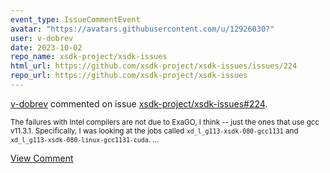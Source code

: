 ```yaml
---
event_type: IssueCommentEvent
avatar: "https://avatars.githubusercontent.com/u/12926030?"
user: v-dobrev
date: 2023-10-02
repo_name: xsdk-project/xsdk-issues
html_url: https://github.com/xsdk-project/xsdk-issues/issues/224
repo_url: https://github.com/xsdk-project/xsdk-issues
---
```


<a href='https://github.com/v-dobrev' target='_blank'>v-dobrev</a> commented on issue <a href='https://github.com/xsdk-project/xsdk-issues/issues/224' target='_blank'>xsdk-project/xsdk-issues#224</a>.

<small>The failures with Intel compilers are not due to ExaGO, I think -- just the ones that use gcc v11.3.1. Specifically, I was looking at the jobs called `xd_l_g113-xsdk-080-gcc1131` and `xd_l_g113-xsdk-080-linux-gcc1131-cuda`....</small>

<a href='https://github.com/xsdk-project/xsdk-issues/issues/224' target='_blank'>View Comment</a>